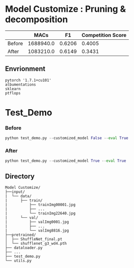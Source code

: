 # Model Customize : Pruning & decomposition

||MACs|F1|Competition Score|
|------|---|---|----|
|Before|1688940.0|0.6206|0.4005|
|After|1083210.0|0.6149|0.3431|

## Envrionment
```
pytorch '1.7.1+cu101'
albumentations
sklearn
ptflops
```

# Test_Demo
### Before
```python
python test_demo.py --customized_model False --eval True
```
### After
```python
python test_demo.py --customized_model True --eval True
```

## Directory
```
Model Customize/
├──input/
|  └── data/
|      ├── train/
|          ├── trainImg00001.jpg
|          ├── ...
|          └── trainImg22640.jpg
|      └── val/
|          ├── valImg0001.jpg
|          ├── ...
|          └── valImg8816.jpg
├──pretrained/
│  ├── ShuffleNet_final.pt
│  └── shufflenet_g3_wd4.pth
├── dataloader.py
├── ...
├── test_demo.py
└── utils.py
```
